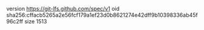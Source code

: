 version https://git-lfs.github.com/spec/v1
oid sha256:cffacb5265a2e56fcf179a1ef23d0b8621274e42dff9b10398336ab45f96c2ff
size 1513
